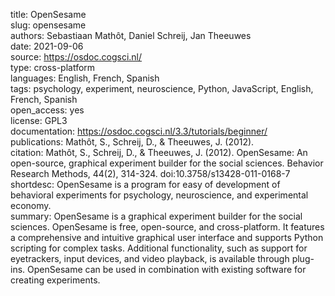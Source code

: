 title: OpenSesame  
slug: opensesame  
authors: Sebastiaan Mathôt, Daniel Schreij, Jan Theeuwes  
date: 2021-09-06  
source: https://osdoc.cogsci.nl/  
type: cross-platform  
languages: English, French, Spanish  
tags: psychology, experiment, neuroscience, Python, JavaScript, English, French, Spanish  
open_access: yes  
license: GPL3  
documentation: https://osdoc.cogsci.nl/3.3/tutorials/beginner/  
publications: Mathôt, S., Schreij, D., & Theeuwes, J. (2012).  
citation: Mathôt, S., Schreij, D., & Theeuwes, J. (2012). OpenSesame: An open-source, graphical experiment builder for the social sciences. Behavior Research Methods, 44(2), 314-324. doi:10.3758/s13428-011-0168-7  
shortdesc: OpenSesame is a program for easy of development of behavioral experiments for psychology, neuroscience, and experimental economy.  
summary: OpenSesame is a graphical experiment builder for the social sciences. OpenSesame is free, open-source, and cross-platform. It features a comprehensive and intuitive graphical user interface and supports Python scripting for complex tasks. Additional functionality, such as support for eyetrackers, input devices, and video playback, is available through plug-ins. OpenSesame can be used in combination with existing software for creating experiments.  
